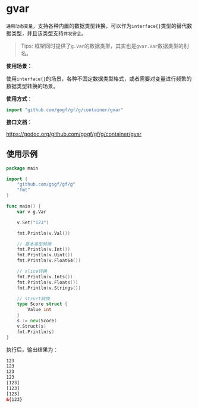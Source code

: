 # gvar

`通用动态变量`，支持各种内置的数据类型转换，可以作为`interface{}`类型的替代数据类型，并且该类型支持`并发安全`。

> Tips: 框架同时提供了`g.Var`的数据类型，其实也是`gvar.Var`数据类型的别名。

**使用场景**：

使用`interface{}`的场景，各种不固定数据类型格式，或者需要对变量进行频繁的数据类型转换的场景。

**使用方式**：
```go
import "github.com/gogf/gf/g/container/gvar"
```

**接口文档**：

https://godoc.org/github.com/gogf/gf/g/container/gvar

 

## 使用示例

```go
package main

import (
    "github.com/gogf/gf/g"
    "fmt"
)

func main() {
    var v g.Var

    v.Set("123")

    fmt.Println(v.Val())

    // 基本类型转换
    fmt.Println(v.Int())
    fmt.Println(v.Uint())
    fmt.Println(v.Float64())

    // slice转换
    fmt.Println(v.Ints())
    fmt.Println(v.Floats())
    fmt.Println(v.Strings())

    // struct转换
    type Score struct {
        Value int
    }
    s := new(Score)
    v.Struct(s)
    fmt.Println(s)
}
```

执行后，输出结果为：

```html
123
123
123
123
[123]
[123]
[123]
&{123}
```


